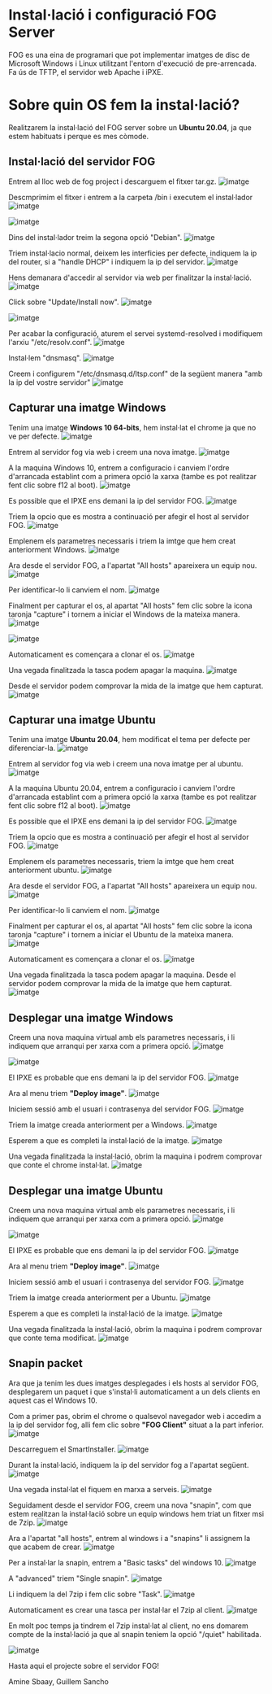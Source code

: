# Instal·lació i configuració FOG Server

FOG es una eina de programari que pot implementar imatges de disc de Microsoft Windows i Linux utilitzant l'entorn d'execució de pre-arrencada. Fa ús de TFTP, el servidor web Apache i iPXE.


# Sobre quin OS fem la instal·lació?

Realitzarem la instal·lació del FOG server sobre un **Ubuntu 20.04**, ja que estem habituats i perque es mes còmode.

## Instal·lació del servidor FOG

Entrem al lloc web de fog project i descarguem el fitxer tar.gz.
![imatge](/imgs/Selecció_105.png)

Descmprimim el fitxer i entrem a la carpeta /bin i executem el instal·lador
![imatge](/imgs/Selecció_106.png)

![imatge](/imgs/Selecció_107.png)

Dins del instal·lador treim la segona opció "Debian".
![imatge](/imgs/Selecció_108.png)

Triem instal·lacio normal, deixem les interficies per defecte, indiquem la ip del router, si a "handle DHCP" i indiquem la ip del servidor.
![imatge](/imgs/Selecció_210.png)

Hens demanara d'accedir al servidor via web per finalitzar la instal·lació.
![imatge](/imgs/Selecció_212.png)

Click sobre "Update/Install now".
![imatge](/imgs/Selecció_213.png)

![imatge](/imgs/Selecció_116.png)

Per acabar la configuració, aturem el servei systemd-resolved i modifiquem l'arxiu "/etc/resolv.conf".
![imatge](/imgs/Selecció_150.png)

Instal·lem "dnsmasq".
![imatge](/imgs/Selecció_151.png)

Creem i configurem "/etc/dnsmasq.d/ltsp.conf" de la següent manera "amb la ip del vostre servidor"
![imatge](/imgs/Selecció_331.png)

## Capturar una imatge Windows

Tenim una imatge **Windows 10 64-bits**, hem instal·lat el chrome ja que no ve per defecte.
![imatge](/imgs/Selecció_264.png)

Entrem al servidor fog via web i creem una nova imatge.
![imatge](/imgs/Selecció_162.png)

A la maquina Windows 10, entrem a configuracio i canviem l'ordre d'arrancada establint com a primera opció la xarxa (tambe es pot realitzar fent clic sobre f12 al boot).
![imatge](/imgs/Selecció_173.png)

Es possible que el IPXE ens demani la ip del servidor FOG.
![imatge](/imgs/Selecció_214.png)

Triem la opcio que es mostra a continuació per afegir el host al servidor FOG.
![imatge](/imgs/Selecció_231.png)

Emplenem els parametres necessaris i triem la imtge que hem creat anteriorment Windows.
![imatge](/imgs/Selecció_266.png)

Ara desde el servidor FOG, a l'apartat "All hosts" apareixera un equip nou.
![imatge](/imgs/Selecció_267.png)

Per identificar-lo li canviem el nom.
![imatge](/imgs/Selecció_268.png)

Finalment per capturar el os, al apartat "All hosts" fem clic sobre la icona taronja "capture" i tornem a iniciar el Windows de la mateixa manera.
![imatge](/imgs/Selecció_269.png)

![imatge](/imgs/Selecció_271.png)

Automaticament es començara a clonar el os.
![imatge](/imgs/Selecció_272.png)

Una vegada finalitzada la tasca podem apagar la maquina.
![imatge](/imgs/Selecció_273.png)

Desde el servidor podem comprovar la mida de la imatge que hem capturat.
![imatge](/imgs/Selecció_274.png)


## Capturar una imatge Ubuntu

Tenim una imatge **Ubuntu 20.04**, hem modificat el tema per defecte per diferenciar-la.
![imatge](/imgs/Selecció_299.png)

Entrem al servidor fog via web i creem una nova imatge per al ubuntu.
![imatge](/imgs/Selecció_276.png)

A la maquina Ubuntu 20.04, entrem a configuracio i canviem l'ordre d'arrancada establint com a primera opció la xarxa (tambe es pot realitzar fent clic sobre f12 al boot).
![imatge](/imgs/Selecció_173.png)

Es possible que el IPXE ens demani la ip del servidor FOG.
![imatge](/imgs/Selecció_214.png)

Triem la opcio que es mostra a continuació per afegir el host al servidor FOG.
![imatge](/imgs/Selecció_231.png)

Emplenem els parametres necessaris, triem la imtge que hem creat anteriorment ubuntu.
![imatge](/imgs/Selecció_252.png)

Ara desde el servidor FOG, a l'apartat "All hosts" apareixera un equip nou.
![imatge](/imgs/Selecció_253.png)

Per identificar-lo li canviem el nom.
![imatge](/imgs/Selecció_254.png)

Finalment per capturar el os, al apartat "All hosts" fem clic sobre la icona taronja "capture" i tornem a iniciar el Ubuntu de la mateixa manera.
![imatge](/imgs/Selecció_255.png)

Automaticament es començara a clonar el os.
![imatge](/imgs/Selecció_257.png)

Una vegada finalitzada la tasca podem apagar la maquina.
Desde el servidor podem comprovar la mida de la imatge que hem capturat.
![imatge](/imgs/Selecció_261.png)

## Desplegar una imatge Windows

Creem una nova maquina virtual amb els parametres necessaris, i li indiquem que arranqui per xarxa com a primera opció.
![imatge](/imgs/Selecció_285.png)

![imatge](/imgs/Selecció_279.png)

El IPXE es probable que ens demani la ip del servidor FOG.
![imatge](/imgs/Selecció_280.png)

Ara al menu triem **"Deploy image"**.
![imatge](/imgs/Selecció_281.png)

Iniciem sessió amb el usuari i contrasenya del servidor FOG.
![imatge](/imgs/Selecció_282.png)

Triem la imatge creada anteriorment per a Windows.
![imatge](/imgs/Selecció_283.png)

Esperem a que es completi la instal·lació de la imatge.
![imatge](/imgs/Selecció_286.png)

Una vegada finalitzada la instal·lació, obrim la maquina i podrem comprovar que conte el chrome instal·lat.
![imatge](/imgs/Selecció_289.png)


## Desplegar una imatge Ubuntu

Creem una nova maquina virtual amb els parametres necessaris, i li indiquem que arranqui per xarxa com a primera opció.
![imatge](/imgs/Selecció_290.png)

![imatge](/imgs/Selecció_291.png)

El IPXE es probable que ens demani la ip del servidor FOG.
![imatge](/imgs/Selecció_292.png)

Ara al menu triem **"Deploy image"**.
![imatge](/imgs/Selecció_293.png)

Iniciem sessió amb el usuari i contrasenya del servidor FOG.
![imatge](/imgs/Selecció_282.png)

Triem la imatge creada anteriorment per a Ubuntu.
![imatge](/imgs/Selecció_295.png)

Esperem a que es completi la instal·lació de la imatge.
![imatge](/imgs/Selecció_297.png)

Una vegada finalitzada la instal·lació, obrim la maquina i podrem comprovar que conte tema modificat.
![imatge](/imgs/Selecció_299.png)


## Snapin packet

Ara que ja tenim les dues imatges desplegades i els hosts al servidor FOG, desplegarem un paquet i que s'instal·li automaticament a un dels clients en aquest cas el Windows 10.

Com a primer pas, obrim el chrome o qualsevol navegador web i accedim a la ip del servidor fog,
alli fem clic sobre **"FOG Client"** situat a la part inferior.
![imatge](/imgs/Selecció_303.png)

Descarreguem el SmartInstaller.
![imatge](/imgs/Selecció_304.png)

Durant la instal·lació, indiquem la ip del servidor fog a l'apartat següent.
![imatge](/imgs/Selecció_307.png)

Una vegada instal·lat el fiquem en marxa a serveis.
![imatge](/imgs/Selecció_309.png)

Seguidament desde el servidor FOG, creem una nova "snapin", com que estem realitzan la instal·lació sobre un equip windows hem triat un fitxer msi de 7zip.
![imatge](/imgs/Selecció_314.png)

Ara a l'apartat "all hosts", entrem al windows i a "snapins" li assignem la que acabem de crear.
![imatge](/imgs/Selecció_315.png)

Per a instal·lar la snapin, entrem a "Basic tasks" del windows 10.
![imatge](/imgs/Selecció_301.png)

A "advanced" triem "Single snapin".
![imatge](/imgs/Selecció_302.png)

Li indiquem la del 7zip i fem clic sobre "Task".
![imatge](/imgs/Selecció_316.png)

Automaticament es crear una tasca per instal·lar el 7zip al client.
![imatge](/imgs/Selecció_311.png)

En molt poc temps ja tindrem el 7zip instal·lat al client, no ens domarem compte de la instal·lació ja que al snapin teniem la opció "/quiet" habilitada.

![imatge](/imgs/Selecció_328.png)


Hasta aqui el projecte sobre el servidor FOG!

Amine Sbaay, Guillem Sancho

